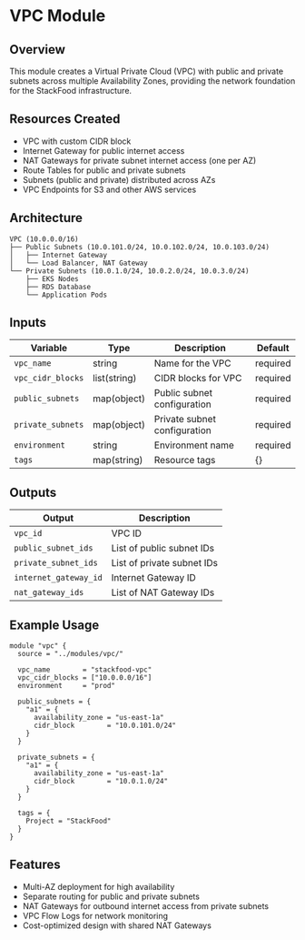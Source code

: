 # VPC Module

## Overview

This module creates a Virtual Private Cloud (VPC) with public and private subnets across multiple Availability Zones, providing the network foundation for the StackFood infrastructure.

## Resources Created

- VPC with custom CIDR block
- Internet Gateway for public internet access
- NAT Gateways for private subnet internet access (one per AZ)
- Route Tables for public and private subnets
- Subnets (public and private) distributed across AZs
- VPC Endpoints for S3 and other AWS services

## Architecture

```
VPC (10.0.0.0/16)
├── Public Subnets (10.0.101.0/24, 10.0.102.0/24, 10.0.103.0/24)
│   ├── Internet Gateway
│   └── Load Balancer, NAT Gateway
└── Private Subnets (10.0.1.0/24, 10.0.2.0/24, 10.0.3.0/24)
    ├── EKS Nodes
    ├── RDS Database
    └── Application Pods
```

## Inputs

| Variable          | Type         | Description                  | Default  |
| ----------------- | ------------ | ---------------------------- | -------- |
| `vpc_name`        | string       | Name for the VPC             | required |
| `vpc_cidr_blocks` | list(string) | CIDR blocks for VPC          | required |
| `public_subnets`  | map(object)  | Public subnet configuration  | required |
| `private_subnets` | map(object)  | Private subnet configuration | required |
| `environment`     | string       | Environment name             | required |
| `tags`            | map(string)  | Resource tags                | {}       |

## Outputs

| Output                | Description                |
| --------------------- | -------------------------- |
| `vpc_id`              | VPC ID                     |
| `public_subnet_ids`   | List of public subnet IDs  |
| `private_subnet_ids`  | List of private subnet IDs |
| `internet_gateway_id` | Internet Gateway ID        |
| `nat_gateway_ids`     | List of NAT Gateway IDs    |

## Example Usage

```hcl
module "vpc" {
  source = "../modules/vpc/"

  vpc_name        = "stackfood-vpc"
  vpc_cidr_blocks = ["10.0.0.0/16"]
  environment     = "prod"

  public_subnets = {
    "a1" = {
      availability_zone = "us-east-1a"
      cidr_block        = "10.0.101.0/24"
    }
  }

  private_subnets = {
    "a1" = {
      availability_zone = "us-east-1a"
      cidr_block        = "10.0.1.0/24"
    }
  }

  tags = {
    Project = "StackFood"
  }
}
```

## Features

- Multi-AZ deployment for high availability
- Separate routing for public and private subnets
- NAT Gateways for outbound internet access from private subnets
- VPC Flow Logs for network monitoring
- Cost-optimized design with shared NAT Gateways
